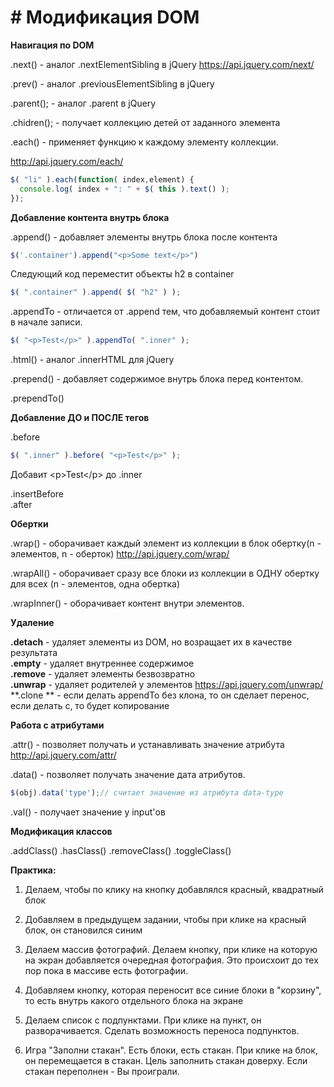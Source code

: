 # # Модификация DOM

**Навигация по DOM**

.next() - аналог .nextElementSibling в jQuery
https://api.jquery.com/next/<BR>

.prev() - аналог .previousElementSibling в jQuery

.parent(); - аналог .parent в jQuery

.chidren(); - получает коллекцию детей от заданного элемента

.each() - применяет функцию к каждому элементу коллекции.

http://api.jquery.com/each/

```js
$( "li" ).each(function( index,element) {
  console.log( index + ": " + $( this ).text() );
});
```

**Добавление контента внутрь блока**

.append() - добавляет элементы внутрь блока после контента

```js
$('.container').append("<p>Some text</p>")
```

Следующий код переместит объекты h2 в container

```js
$( ".container" ).append( $( "h2" ) );
```

.appendTo - отличается от .append тем, что добавляемый контент стоит в начале записи.

```js
$( "<p>Test</p>" ).appendTo( ".inner" );
```

.html() - аналог .innerHTML для jQuery<BR>

.prepend() - добавляет содержимое внутрь блока перед контентом.

.prependTo() <BR>


**Добавление ДО и ПОСЛЕ тегов**

.before <BR>

```js
$( ".inner" ).before( "<p>Test</p>" );
```
Добавит &lt;p&gt;Test&lt;/p&gt; до .inner

.insertBefore <BR>
.after<BR>

**Обертки**

.wrap() - оборачивает каждый элемент из коллекции в блок обертку(n - элементов, n - оберток)
http://api.jquery.com/wrap/

.wrapAll() - оборачивает сразу все блоки из коллекции в ОДНУ обертку для всех (n - элементов, одна обертка)

.wrapInner() - оборачивает контент внутри элементов.

**Удаление** 

**.detach** - удаляет элементы из DOM, но возращает их в качестве результата<BR>
**.empty** - удаляет внутреннее содержимое<BR>
**.remove** - удаляет элементы безвозвратно<BR>
**.unwrap** - удаляет родителей у элементов https://api.jquery.com/unwrap/<BR>
**.clone **  - если делать appendTo без клона, то он сделает перенос, если делать с, то будет копирование

**Работа с атрибутами**

.attr() - позволяет получать и устанавливать значение атрибута
http://api.jquery.com/attr/

.data() - позволяет получать значение дата атрибутов.

```js
$(obj).data('type');// считает значение из атрибута data-type
```
.val() - получает значение у input'ов

**Модификация классов**

.addClass()
.hasClass()
.removeClass()
.toggleClass()

**Практика:**

1. Делаем, чтобы по клику на кнопку добавлялся красный, квадратный блок

2. Добавляем в предыдущем задании, чтобы при клике на красный блок, он становился синим

3. Делаем массив фотографий. Делаем кнопку, при клике на которую на экран добавляется очередная фотография. Это происхоит до тех пор пока в массиве есть фотографии.

4. Добавляем кнопку, которая переносит все синие блоки в "корзину", то есть внутрь какого отдельного блока на экране

5. Делаем список с подпунктами. При клике на пункт, он разворачивается. Сделать возможность переноса подпунктов.

6. Игра "Заполни стакан". Есть блоки, есть стакан. При клике на блок, он перемещается в стакан. Цель заполнить стакан доверху. Если стакан переполнен - Вы проиграли. 

